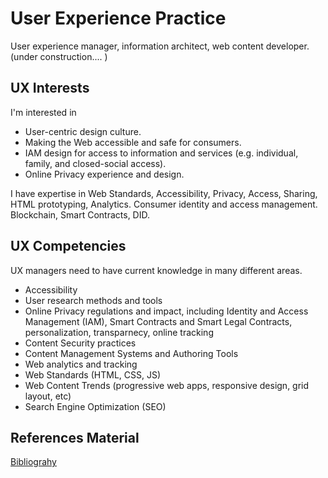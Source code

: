 # User Experience Practice

User experience manager, information architect, web content developer.
(under construction.... )

## UX Interests
I'm interested in 

* User-centric design culture.
* Making the Web accessible and safe for consumers.  
* IAM design for access to information and services (e.g. individual, family, and closed-social access).
* Online Privacy experience and design.

I have expertise in Web Standards, Accessibility, Privacy, Access, Sharing, HTML prototyping, Analytics. Consumer identity and access management.  Blockchain, Smart Contracts, DID.

## UX Competencies
UX managers need to have current knowledge in many different areas.
* Accessibility
* User research methods and tools
* Online Privacy regulations and impact, including Identity and Access Management (IAM), Smart Contracts and Smart Legal Contracts, personalization, transparnecy, online tracking
* Content Security practices
* Content Management Systems and Authoring Tools
* Web analytics and tracking
* Web Standards (HTML, CSS, JS)
* Web Content Trends (progressive web apps, responsive design, grid layout, etc)
* Search Engine Optimization (SEO)

## References Material
[Bibliograhy](readings.md)


